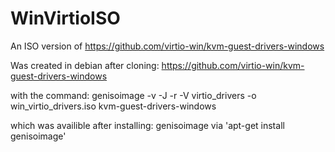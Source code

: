 # WinVirtioISO
An ISO version of https://github.com/virtio-win/kvm-guest-drivers-windows

Was created in debian after cloning: https://github.com/virtio-win/kvm-guest-drivers-windows

with the command: genisoimage -v -J -r -V virtio_drivers -o win_virtio_drivers.iso kvm-guest-drivers-windows

which was availible after installing: genisoimage via 'apt-get install genisoimage'
